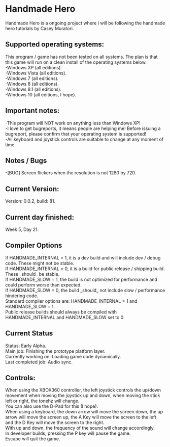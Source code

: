 # Handmade Hero
Handmade Hero is a ongoing project where I will be following the handmade hero tutorials by Casey Muratori.<br>
<h2>Supported operating systems:</h2>
This program / game has not been tested on all systems. The plan is that this game will run on a clean install of the operating systems below.<br>
-Windows XP (all editions).<br>
-Windows Vista (all editions).<br>
-Windows 7 (all editions).<br>
-Windows 8 (all editions).<br>
-Windows 8.1 (all editions).<br>
-Windows 10 (all editions, I hope).<br>
<h2>Important notes:</h2>
-This program will NOT work on anything less than Windows XP!<br>
-I love to get bugreports, it means people are helping me! Before issuing a bugreport, please confirm that your operating system is supported!<br>
-All keyboard and joystick controls are suitable to change at any moment of time.<br>
<h2>Notes / Bugs</h2>
-[BUG] Screen flickers when the resolution is not 1280 by 720.<br>
<h2>Current Version:</h2>
Version: 0.0.2, build: 81.<br>
<h2>Current day finished:</h2>
Week 5, Day 21.<br>
<h2>Compiler Options</h2>
If HANDMADE_INTERNAL = 1, it is a dev build and will include dev / debug code. These might not be stable.<br>
If HANDMADE_INTERNAL = 0, it is a build for public release / shipping build. These _should_ be stable.<br>
If HANDMADE_SLOW = 1, the build is not optimized for performance and could perform worse than expected.<br>
If HANDMADE_SLOW = 0, the build _should_ not include slow / performance hindering code.<br>
Standard compiler options are: HANDMADE_INTERNAL = 1 and HANDMADE_SLOW = 1.<br>
Public release builds should always be compiled with HANDMADE_INTERNAL and HANDMADE_SLOW set to 0.<br>
<h2>Current Status</h2>
Status: Early Alpha.<br>
Main job: Finishing the prototype platform layer.<br>
Currently working on: Loading game code dynamically.<br>
Last completed job: Audio sync.<br>
<h2>Controls:</h2>
When using the XBOX360 controller, the left joystick controls the up/down movement when moving the joystick up and down, when moving the stick left or right, the tonehz will change.<br>
You can also use the D-Pad for this (I hope).<br>
When using a keyboard, the down arrow will move the screen down, the up arrow will move the screen up, the A Key will move the screen to the left and the D Key will move the screen to the right.<br>
With up and down, the frequency of the sound will change accordingly.<br>
In developer builds, pressing the P key will pause the game.<br>
Escape will quit the game.
